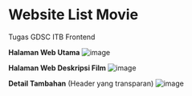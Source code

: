 # Website List Movie
Tugas GDSC ITB Frontend

**Halaman Web Utama**
![image](https://user-images.githubusercontent.com/80022868/139520772-66115661-322a-43f6-9656-1a7226a9d22f.png)

**Halaman Web Deskripsi Film**
![image](https://user-images.githubusercontent.com/80022868/139520799-8c15ae11-c1c8-4fc9-bec7-fcf442c3bfda.png)

**Detail Tambahan**
(Header yang transparan)
![image](https://user-images.githubusercontent.com/80022868/139520809-c9df48df-f9e6-4a81-97b3-0ff9ef6dc164.png)
